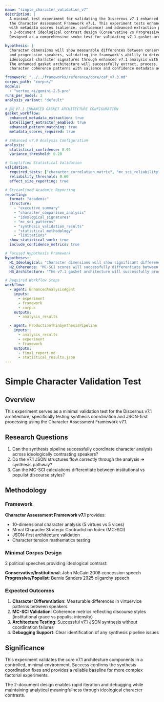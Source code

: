 ```yaml
---
name: "simple_character_validation_v7"
description: |
  A minimal test experiment for validating the Discernus v7.1 enhanced gasket architecture using 
  the Character Assessment Framework v7.1. This experiment tests enhanced framework compatibility
  with metadata scores (salience, confidence) and advanced extraction patterns with 
  a 2-document ideological contrast design (Conservative vs Progressive speakers). 
  Designed as a comprehensive smoke test for validating v7.1 gasket architecture implementation.

hypothesis: |
  Character dimensions will show measurable differences between conservative 
  and progressive speakers, validating the framework's ability to detect 
  ideological character signatures through enhanced v7.1 analysis with metadata scores. 
  The enhanced gasket architecture will successfully extract, process, and synthesize 
  character coherence patterns with salience and confidence metadata across different political approaches.

framework: "../../frameworks/reference/core/caf_v7.3.md"
corpus_path: "corpus/"
models:
  - "vertex_ai/gemini-2.5-pro"
runs_per_model: 3
analysis_variant: "default"

# 🆕 V7.1 ENHANCED GASKET ARCHITECTURE CONFIGURATION
gasket_workflow:
  enhanced_metadata_extraction: true
  intelligent_extractor_enabled: true
  advanced_pattern_matching: true
  metadata_scores_required: true

# Enhanced v7.0 Analysis Configuration  
analysis:
  statistical_confidence: 0.95
  variance_threshold: 0.20

# Simplified Statistical Validation  
validation:
  required_tests: ["character_correlation_matrix", "mc_sci_reliability", "ideological_comparison"]
  reliability_threshold: 0.60
  effect_size_reporting: true

# Streamlined Academic Reporting
reporting:
  format: "academic"
  structure:
    - "executive_summary"
    - "character_comparison_analysis"
    - "ideological_signatures"
    - "mc_sci_patterns"
    - "synthesis_validation_results"
    - "statistical_methodology"
    - "limitations"
  show_statistical_work: true
  include_confidence_metrics: true

# Focused Hypothesis Framework
hypotheses:
  H1_Ideological: "Character dimensions will show significant differences between conservative (McCain) and progressive (Sanders) speakers"
  H2_Coherence: "MC-SCI scores will successfully differentiate between gracious institutional discourse and passionate populist critique"
  H3_Architecture: "The v7.1 gasket architecture will successfully process 2-document character analysis with Raw Analysis Log processing"

# Required Workflow Steps
workflow:
  - agent: EnhancedAnalysisAgent
    inputs:
      - experiment
      - framework
      - corpus
    outputs:
      - analysis_results

  - agent: ProductionThinSynthesisPipeline
    inputs:
      - analysis_results
      - experiment
      - framework
    outputs:
      - final_report.md
      - statistical_results.json
---
```


# Simple Character Validation Test

## Overview

This experiment serves as a minimal validation test for the Discernus v7.1 architecture, specifically testing synthesis coordination and JSON-first processing using the Character Assessment Framework v7.1.

## Research Questions

1. Can the synthesis pipeline successfully coordinate character analysis across ideologically contrasting speakers?
2. Do the v7.1 JSON structures flow correctly through the analysis → synthesis pathway?
3. Can the MC-SCI calculations differentiate between institutional vs populist discourse styles?

## Methodology

### Framework
**Character Assessment Framework v7.1** provides:
- 10-dimensional character analysis (5 virtues vs 5 vices)
- Moral Character Strategic Contradiction Index (MC-SCI)
- JSON-first architecture validation
- Character tension mathematics testing

### Minimal Corpus Design
2 political speeches providing ideological contrast:

**Conservative/Institutional**: John McCain 2008 concession speech
**Progressive/Populist**: Bernie Sanders 2025 oligarchy speech

### Expected Outcomes
1. **Character Differentiation**: Measurable differences in virtue/vice patterns between speakers
2. **MC-SCI Validation**: Coherence metrics reflecting discourse styles (institutional grace vs populist intensity)
3. **Architecture Testing**: Successful v7.1 JSON synthesis without coordination failures
4. **Debugging Support**: Clear identification of any synthesis pipeline issues

## Significance

This experiment validates the core v7.1 architecture components in a controlled, minimal environment. Success confirms the synthesis coordination fixes and provides a reliable baseline for more complex factorial experiments.

The 2-document design enables rapid iteration and debugging while maintaining analytical meaningfulness through ideological character contrasts.